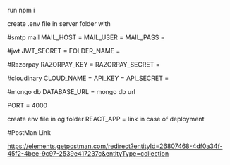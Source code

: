 run npm i

create .env file in server folder with

#smtp mail
MAIL_HOST = 
MAIL_USER = 
MAIL_PASS = 

#jwt
JWT_SECRET = 
FOLDER_NAME =

#Razorpay
RAZORPAY_KEY =
RAZORPAY_SECRET =

#cloudinary
CLOUD_NAME = 
API_KEY = 
API_SECRET = 

#mongo db
DATABASE_URL = mongo db url
   
PORT = 4000

create env file in og folder
REACT_APP = link in case of deployment

#PostMan Link

https://elements.getpostman.com/redirect?entityId=26807468-4df0a34f-45f2-4bee-9c97-2539e417237c&entityType=collection
